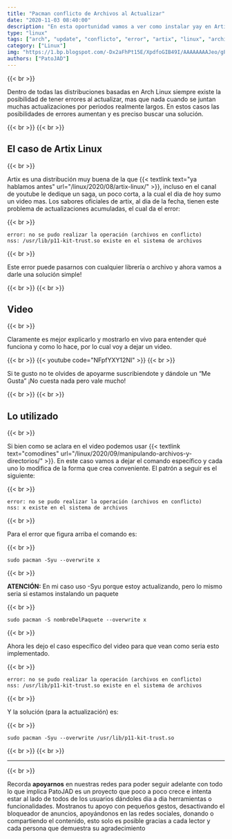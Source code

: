 ```yaml
---
title: "Pacman conflicto de Archivos al Actualizar"
date: "2020-11-03 08:40:00"
description: "En esta oportunidad vamos a ver como instalar yay en Artix linux"
type: "linux"
tags: ["arch", "update", "conflicto", "error", "artix", "linux", "archivos", "nss", "overwrite", "pacman"]
category: ["Linux"]
img: "https://1.bp.blogspot.com/-Dx2aFhPt15E/XpdfoGIB49I/AAAAAAAAJeo/gPrQbF9IOjEPK8jAYiO-_JeuEM6OZvg8ACPcBGAsYHg/s1600/Error%2Bal%2Bconfirmar%2Bla%2Btransacci%25C3%25B3n.png"
authors: ["PatoJAD"]
---
```


{{< br >}}

Dentro de todas las distribuciones basadas en Arch Linux siempre existe la posibilidad de tener errores al actualizar, mas que nada cuando se juntan muchas actualizaciones por periodos realmente largos. En estos casos las posibilidades de errores aumentan y es preciso buscar una solución.

{{< br >}}
{{< br >}}

## El caso de Artix Linux

{{< br >}}

Artix es una distribución muy buena de la que {{< textlink text="ya hablamos antes" url="/linux/2020/08/artix-linux/" >}}, incluso en el canal de youtube le dedique un saga, un poco corta, a la cual el dia de hoy sumo un video mas. Los sabores oficiales de artix, al dia de la fecha, tienen este problema de actualizaciones acumuladas, el cual da el error:

{{< br >}}

    error: no se pudo realizar la operación (archivos en conflicto)
    nss: /usr/lib/p11-kit-trust.so existe en el sistema de archivos

{{< br >}}

Este error puede pasarnos con cualquier librería o archivo y ahora vamos a darle una solución simple!

{{< br >}}
{{< br >}}

## Video

{{< br >}}

Claramente es mejor explicarlo y mostrarlo en vivo para entender qué funciona y como lo hace, por lo cual voy a dejar un video.

{{< br >}}
{{< youtube code="NFpfYXY12NI" >}}
{{< br >}}

Si te gusto no te olvides de apoyarme suscribiendote y dándole un “Me Gusta” ¡No cuesta nada pero vale mucho!

{{< br >}}
{{< br >}}

## Lo utilizado

{{< br >}}

Si bien como se aclara en el video podemos usar {{< textlink text="comodines" url="/linux/2020/09/manipulando-archivos-y-directorios/" >}}. En este caso vamos a dejar el comando específico y cada uno lo modifica de la forma que crea conveniente. El patrón a seguir es el siguiente:

{{< br >}}

    error: no se pudo realizar la operación (archivos en conflicto)
    nss: x existe en el sistema de archivos

{{< br >}}

Para el error que figura arriba el comando es:

{{< br >}}

    sudo pacman -Syu --overwrite x

{{< br >}}

**ATENCIÓN:** En mi caso uso -Syu porque estoy actualizando, pero lo mismo seria si estamos instalando un paquete

{{< br >}}

    sudo pacman -S nombreDelPaquete --overwrite x

{{< br >}}

Ahora les dejo el caso específico del video para que vean como seria esto implementado.

{{< br >}}

    error: no se pudo realizar la operación (archivos en conflicto)
    nss: /usr/lib/p11-kit-trust.so existe en el sistema de archivos

{{< br >}}

Y la solución (para la actualización) es:

{{< br >}}

    sudo pacman -Syu --overwrite /usr/lib/p11-kit-trust.so

{{< br >}}
{{< br >}}

---


{{< br >}}

Recorda **apoyarnos** en nuestras redes para poder seguir adelante con todo lo que implica PatoJAD es un proyecto que poco a poco crece e intenta estar al lado de todos de los usuarios dándoles dia a dia herramientas o funcionalidades. Mostranos tu apoyo con pequeños gestos, desactivando el bloqueador de anuncios, apoyándonos en las redes sociales, donando o compartiendo el contenido, esto solo es posible gracias a cada lector y cada persona que demuestra su agradecimiento
